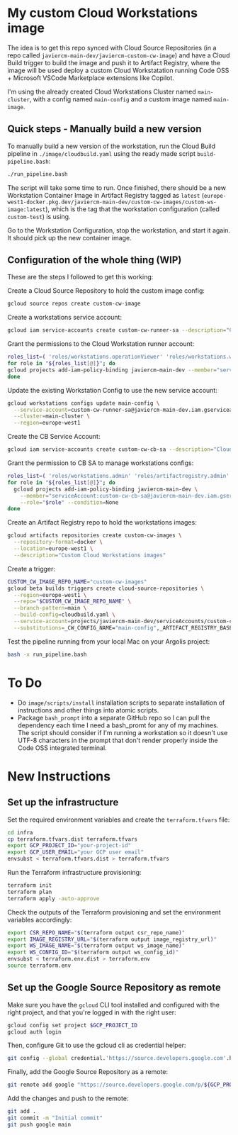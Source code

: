 # My custom Cloud Workstations image

The idea is to get this repo synced with Cloud Source Repositories (in a repo called `javiercm-main-dev/javiercm-custom-cw-image`) and have a Cloud Build trigger to build the image and push it to Artifact Registry, where the image will be used deploy a custom Cloud Workstatation running Code OSS + Microsoft VSCode Marketplace extensions like Copilot.

I'm using the already created Cloud Workstations Cluster named `main-cluster`, with a config named `main-config` and a custom image named `main-image`.

## Quick steps - Manually build a new version

To manually build a new version of the workstation, run the Cloud Build pipeline in `./image/cloudbuild.yaml` using the ready made script `build-pipeline.bash`:

```bash
./run_pipeline.bash
```

The script will take some time to run. Once finished, there should be a new Workstation Container Image in Artifact Registry tagged as `latest` (`europe-west1-docker.pkg.dev/javiercm-main-dev/custom-cw-images/custom-ws-image:latest`), which is the tag that the workstation configuration (called `custom-test`) is using. 

Go to the Workstation Configuration, stop the workstation, and start it again. It should pick up the new container image.

## Configuration of the whole thing (WIP)

These are the steps I followed to get this working:

Create a Cloud Source Repository to hold the custom image config:
```bash
gcloud source repos create custom-cw-image
```

Create a workstations service account:
```bash
gcloud iam service-accounts create custom-cw-runner-sa --description="Cloud Workstation main config service account"
```

Grant the permissions to the Cloud Workstation runner account:
```bash
roles_list=( 'roles/workstations.operationViewer' 'roles/workstations.workstationCreator' 'roles/artifactregistry.reader' 'roles/iap.tunnelResourceAccessor' 'roles/artifactregistry.admin' 'roles/storage.objectUser' 'roles/logging.logWriter' )
for role in "${roles_list[@]}"; do
gcloud projects add-iam-policy-binding javiercm-main-dev --member="serviceAccount:custom-cw-runner-sa@javiercm-main-dev.iam.gserviceaccount.com" --role="$role" --condition=None
done
```

Update the existing Workstation Config to use the new service account:
```bash
gcloud workstations configs update main-config \
  --service-account=custom-cw-runner-sa@javiercm-main-dev.iam.gserviceaccount.com \
  --cluster=main-cluster \
  --region=europe-west1
```

Create the CB Service Account:
```bash
gcloud iam service-accounts create custom-cw-cb-sa --description="Cloud Workstation custom image creation Cloud Build pipeline"
```

Grant the permission to CB SA to manage workstations configs: 
```bash
roles_list=( 'roles/workstations.admin' 'roles/artifactregistry.admin' 'roles/storage.objectUser' 'roles/logging.logWriter' )
for role in "${roles_list[@]}"; do
  gcloud projects add-iam-policy-binding javiercm-main-dev \
    --member="serviceAccount:custom-cw-cb-sa@javiercm-main-dev.iam.gserviceaccount.com" \
    --role="$role" --condition=None
done
```

Create an Artifact Registry repo to hold the workstations images:
```bash
gcloud artifacts repositories create custom-cw-images \
  --repository-format=docker \
  --location=europe-west1 \
  --description="Custom Cloud Workstations images"
```

Create a trigger:
```bash
CUSTOM_CW_IMAGE_REPO_NAME="custom-cw-images"
gcloud beta builds triggers create cloud-source-repositories \
  --region=europe-west1 \
  --repo="$CUSTOM_CW_IMAGE_REPO_NAME" \
  --branch-pattern=main \
  --build-config=cloudbuild.yaml \
  --service-account=projects/javiercm-main-dev/serviceAccounts/custom-cw-cb-sa@javiercm-main-dev.iam.gserviceaccount.com \
  --substitutions=_CW_CONFIG_NAME="main-config",_ARTIFACT_REGISTRY_BASE_URL="europe-west1-docker.pkg.dev/javiercm-main-dev/$CUSTOM_CW_IMAGE_REPO_NAME",_IMAGE_NAME="custom-codeoss-cw"
```

Test the pipeline running from your local Mac on your Argolis project:

```bash
bash -x run_pipeline.bash
```


# To Do
- Do `image/scripts/install` installation scripts to separate installation of instructions and other things into atomic scripts.
- Package `bash_prompt` into a separate GitHub repo so I can pull the dependency each time I need a bash_promt for any of my machines. The script should consider if I'm running a workstation so it doesn't use UTF-8 characters in the prompt that don't render properly inside the Code OSS integrated terminal.

# New Instructions

## Set up the infrastructure

Set the required environment variables and create the `terraform.tfvars` file:

```bash
cd infra
cp terraform.tfvars.dist terraform.tfvars
export GCP_PROJECT_ID="your-project-id"
export GCP_USER_EMAIL="your GCP user email"
envsubst < terraform.tfvars.dist > terraform.tfvars
```

Run the Terraform infrastructure provisioning:

```bash
terraform init
terraform plan
terraform apply -auto-approve
```

Check the outputs of the Terraform provisioning and set the environment variables accordingly:

```bash
export CSR_REPO_NAME="$(terraform output csr_repo_name)"
export IMAGE_REGISTRY_URL="$(terraform output image_registry_url)"
export WS_IMAGE_NAME="$(terraform output ws_image_name)"
export WS_CONFIG_ID="$(terraform output ws_config_id)"
envsubst < terraform.env.dist > terraform.env
source terraform.env
```

## Set up the Google Source Repository as remote

Make sure you have the `gcloud` CLI tool installed and configured with the right project, and that you're logged in with the right user:

```bash
gcloud config set project $GCP_PROJECT_ID
gcloud auth login
```

Then, configure Git to use the gcloud cli as credential helper:
```bash
git config --global credential.'https://source.developers.google.com'.helper gcloud.sh
```

Finally, add the Google Source Repository as a remote:
```bash
git remote add google "https://source.developers.google.com/p/${GCP_PROJECT_ID}/r/${CSR_REPO_NAME}"
```

Add the changes and push to the remote:
```bash
git add .
git commit -m "Initial commit"
git push google main
```
